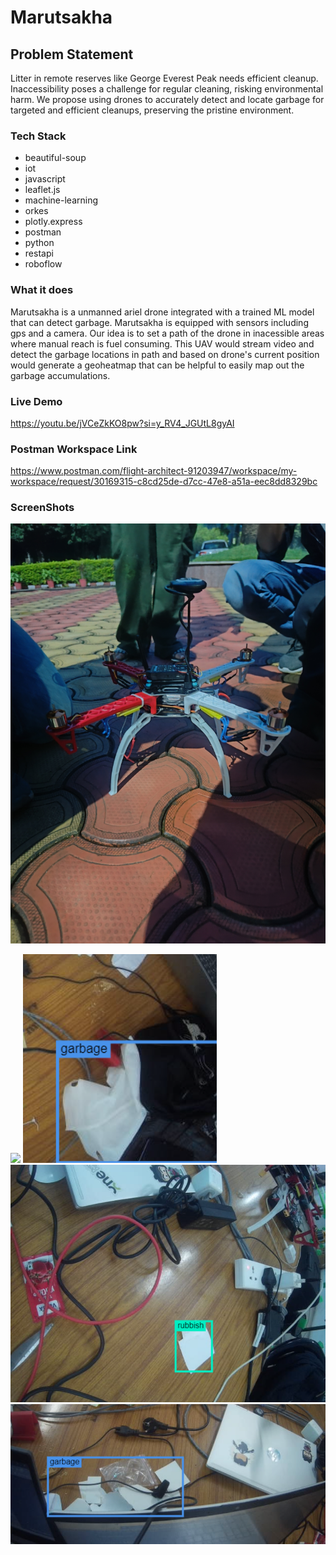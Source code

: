# Marutsakha
## Problem Statement
Litter in remote reserves like George Everest Peak needs efficient cleanup. Inaccessibility poses a challenge for regular cleaning, risking environmental harm. We propose using drones to accurately detect and locate garbage for targeted and efficient cleanups, preserving the pristine environment.
### Tech Stack
* beautiful-soup
* iot
* javascript
* leaflet.js
* machine-learning
* orkes
* plotly.express
* postman
* python
* restapi
* roboflow

### What it does
Marutsakha is a unmanned ariel drone integrated with a trained ML model that can detect garbage. Marutsakha is equipped with sensors including gps and a camera. Our idea is to set a path of the drone in inacessible areas where manual reach is fuel consuming. This UAV would stream video and detect the garbage locations in path and based on drone's current position would generate a geoheatmap that can be helpful to easily map out the garbage accumulations.
### Live Demo
https://youtu.be/jVCeZkKO8pw?si=y_RV4_JGUtL8gyAI
### Postman Workspace Link
https://www.postman.com/flight-architect-91203947/workspace/my-workspace/request/30169315-c8cd25de-d7cc-47e8-a51a-eec8dd8329bc
### ScreenShots
![](screenshots/IMG20230930181352.jpg)
<!-- ![](screenshots/IMG20230930181352.jpg) -->
![](screenshots/IMG20231001060721.jpg)
![](screenshots/Screenshot%202023-10-01%20065343.png)
![](screenshots/Screenshot%202023-10-01%20065434.png)
![](screenshots/Screenshot%202023-10-01%20065504.png)
